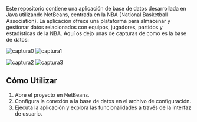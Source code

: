Este repositorio contiene una aplicación de base de datos desarrollada en Java utilizando NetBeans, centrada en la NBA (National Basketball Association). La aplicación ofrece una plataforma para almacenar y gestionar datos relacionados con equipos, jugadores, partidos y estadísticas de la NBA.
Aquí os dejo unas de capturas de como es la base de datos:

![captura0](https://github.com/lauraRodri98/NetBeans_BaseDatos/assets/131816452/f6770b26-456e-4869-a36f-137b71b72aa1)
![captura1](https://github.com/lauraRodri98/NetBeans_BaseDatos/assets/131816452/1c9986f5-4f13-45f6-88d4-12e435400e9f)

![captura2](https://github.com/lauraRodri98/NetBeans_BaseDatos/assets/131816452/d01a825a-e0c6-4faf-af46-aae7d705c038)
![captura3](https://github.com/lauraRodri98/NetBeans_BaseDatos/assets/131816452/867c5187-cbf6-493a-a8e2-c77f362be6d2)


## Cómo Utilizar

1. Abre el proyecto en NetBeans.
2. Configura la conexión a la base de datos en el archivo de configuración.
3. Ejecuta la aplicación y explora las funcionalidades a través de la interfaz de usuario.
